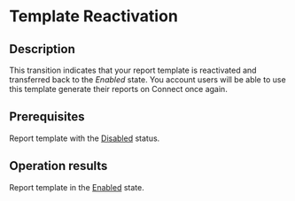 # Template Reactivation
## Description
This transition indicates that your report template is reactivated and transferred back to the *Enabled* state. You account users will be able to use this template generate their reports on Connect once again. 
## Prerequisites
Report template with the [Disabled](s-b-disabled.html) status.
## Operation results
Report template in the [Enabled](s-a-enabled.html) state.
